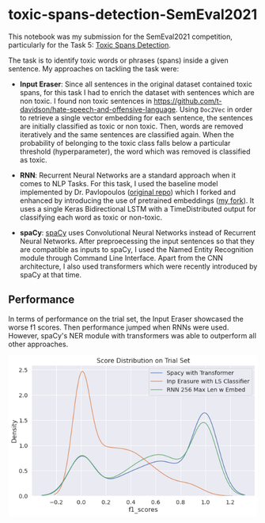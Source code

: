 # toxic-spans-detection-SemEval2021

This notebook was my submission for the SemEval2021 competition, particularly for the Task 5: [Toxic Spans Detection](https://competitions.codalab.org/competitions/25623). 

The task is to identify toxic words or phrases (spans) inside a given sentence. My approaches on tackling the task were:

* **Input Eraser**: Since all sentences in the original dataset contained toxic spans, for this task I had to enrich the dataset with sentences which are non toxic. I found non toxic sentences in https://github.com/t-davidson/hate-speech-and-offensive-language. Using `Doc2Vec` in order to retrieve a single vector embedding for each sentence, the sentences are initially classified as toxic or non toxic. Then, words are removed iteratively and the same sentences are classified again. When the probability of belonging to the toxic class falls below a particular threshold (hyperparameter), the word which was removed is classified as toxic.

* **RNN**: Recurrent Neural Networks are a standard approach when it comes to NLP Tasks. For this task, I used the baseline model implemented by Dr. Pavlopoulos ([original repo](https://github.com/ipavlopoulos/toxic_spans)) which I forked and enhanced by introducing the use of pretrained embeddings ([my fork](https://github.com/iliasKatsabalos/toxic_spans/commits/pretrained_embeddings)). It uses a single Keras Bidirectional LSTM with a TimeDistributed output for classifying each word as toxic or non-toxic.

* **spaCy**: [spaCy](https://spacy.io/) uses Convolutional Neural Networks instead of Recurrent Neural Networks. After preproecessing the input sentences so that they are compatible as inputs to spaCy, I used the Named Entity Recognition module through Command Line Interface. Apart from the CNN architecture, I also used transformers which were recently introduced by spaCy at that time.

## Performance

In terms of performance on the trial set, the Input Eraser showcased the worse f1 scores. Then performance jumped when RNNs were used. However, spaCy's NER module with transformers was able to outperform all other approaches.

![](performance_comparison.png)